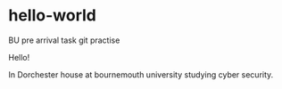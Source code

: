 # hello-world
BU pre arrival task git practise

Hello!

In Dorchester house at bournemouth university studying cyber security.
